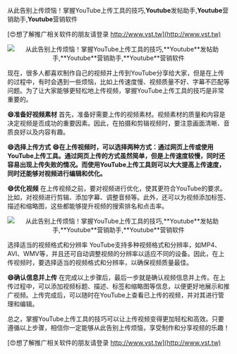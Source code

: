 从此告别上传烦恼！掌握YouTube上传工具的技巧,**Youtube**发帖助手,**Youtube**营销助手,**Youtube**营销软件

[😍想了解推广相关软件的朋友请登录 http://www.vst.tw](http://www.vst.tw)

 <center><img src="https://vst.tw/MP4/tuiguang/png/7.png" alt="从此告别上传烦恼！掌握YouTube上传工具的技巧,**Youtube**发帖助手,**Youtube**营销助手,**Youtube**营销软件"></center>

现在，很多人都喜欢制作自己的视频并上传到YouTube分享给大家，但是在上传的过程中，有时会遇到一些烦恼，比如上传速度慢、视频质量不好、字幕不匹配等问题。为了让大家能够更轻松地上传视频，掌握YouTube上传工具的技巧是非常重要的。

**😄准备好视频素材**
首先，准备好需要上传的视频素材。视频素材的质量和内容是决定视频是否成功的重要因素。因此，在拍摄和剪辑视频时，要注意画面清晰、音质良好以及内容有趣。

**😄选择上传方式**
**😄在上传视频时，可以选择两种方式：通过网页上传或使用YouTube上传工具。通过网页上传的方式虽然简单，但是上传速度较慢，同时还容易出现上传失败的情况。而使用YouTube上传工具则可以大大提高上传速度，同时还能够对视频进行编辑和优化。**

**😄优化视频**
在上传视频之前，要对视频进行优化，使其更符合YouTube的要求。比如，对视频进行剪辑、添加字幕、调整音频等。此外，还可以为视频添加标签、描述和缩略图，这些都能够提升视频的搜索排名和点击率。

 <center><img src="https://vst.tw/MP4/tuiguang/png/7.png" alt="从此告别上传烦恼！掌握YouTube上传工具的技巧,**Youtube**发帖助手,**Youtube**营销助手,**Youtube**营销软件"></center>

选择适当的视频格式和分辨率
YouTube支持多种视频格式和分辨率，如MP4、AVI、WMV等，并且还可自动调整视频的分辨率以适应不同的设备。因此，在上传视频时，要选择适当的视频格式和分辨率，以确保视频质量最佳。

**😄确认信息并上传**
在完成以上步骤后，最后一步就是确认视频信息并上传。在上传过程中，可以添加视频标题、描述、标签和缩略图等信息，以便更好地展示和推广视频。上传完成后，可以随时在YouTube上查看已上传的视频，并对其进行管理和编辑。

总之，掌握YouTube上传工具的技巧可以让上传视频变得更加轻松和高效。只要遵循以上步骤，相信你一定能够从此告别上传烦恼，享受制作和分享视频的乐趣！

[😍想了解推广相关软件的朋友请登录 http://www.vst.tw](http://www.vst.tw)



